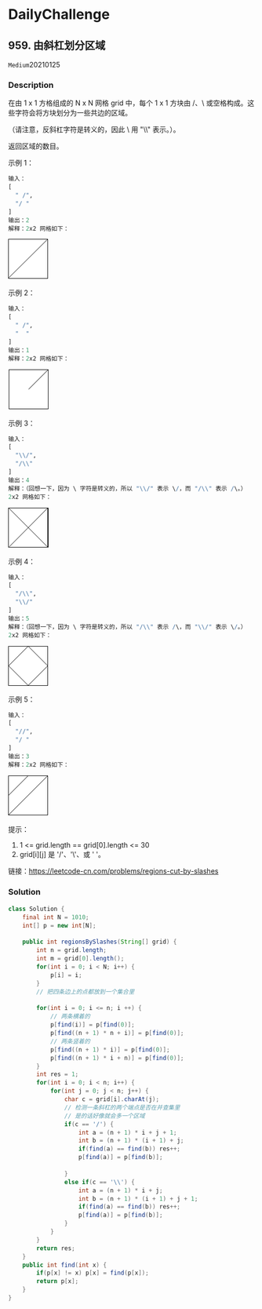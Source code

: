 # DailyChallenge

## 959. 由斜杠划分区域

`Medium`20210125

### Description

在由 1 x 1 方格组成的 N x N 网格 grid 中，每个 1 x 1 方块由 /、\ 或空格构成。这些字符会将方块划分为一些共边的区域。

（请注意，反斜杠字符是转义的，因此 \ 用 "\\\\" 表示。）。

返回区域的数目。

示例 1：
```r
输入：
[
  " /",
  "/ "
]
输出：2
解释：2x2 网格如下：
```

![img](pics/1.png)

示例 2：

```r
输入：
[
  " /",
  "  "
]
输出：1
解释：2x2 网格如下：
```

![img](pics/2.png)

示例 3：

```r
输入：
[
  "\\/",
  "/\\"
]
输出：4
解释：（回想一下，因为 \ 字符是转义的，所以 "\\/" 表示 \/，而 "/\\" 表示 /\。）
2x2 网格如下：
```

![img](pics/3.png)

示例 4：

```r
输入：
[
  "/\\",
  "\\/"
]
输出：5
解释：（回想一下，因为 \ 字符是转义的，所以 "/\\" 表示 /\，而 "\\/" 表示 \/。）
2x2 网格如下：
```

![img](pics/4.png)

示例 5：

```r
输入：
[
  "//",
  "/ "
]
输出：3
解释：2x2 网格如下：
```

![img](pics/5.png)

提示：

1. 1 <= grid.length == grid[0].length <= 30
2. grid[i][j] 是 '/'、'\\'、或 ' '。

链接：https://leetcode-cn.com/problems/regions-cut-by-slashes

### Solution

```java
class Solution {
    final int N = 1010;
    int[] p = new int[N];

    public int regionsBySlashes(String[] grid) {
        int n = grid.length;
        int m = grid[0].length();
        for(int i = 0; i < N; i++) {
            p[i] = i;
        }
        // 把四条边上的点都放到一个集合里

        for(int i = 0; i <= n; i ++) {
            // 两条横着的
            p[find(i)] = p[find(0)];
            p[find((n + 1) * n + i)] = p[find(0)];
            // 两条竖着的
            p[find((n + 1) * i)] = p[find(0)];
            p[find((n + 1) * i + n)] = p[find(0)];
        }
        int res = 1;
        for(int i = 0; i < n; i++) {
            for(int j = 0; j < n; j++) {
                char c = grid[i].charAt(j);
                // 检测一条斜杠的两个端点是否在并查集里
                // 是的话好像就会多一个区域
                if(c == '/') {
                    int a = (n + 1) * i + j + 1;
                    int b = (n + 1) * (i + 1) + j;
                    if(find(a) == find(b)) res++;
                    p[find(a)] = p[find(b)];

                }
                else if(c == '\\') {
                    int a = (n + 1) * i + j;
                    int b = (n + 1) * (i + 1) + j + 1;
                    if(find(a) == find(b)) res++;
                    p[find(a)] = p[find(b)];
                }
            }
        }
        return res; 
    }
    public int find(int x) {
        if(p[x] != x) p[x] = find(p[x]);
        return p[x];
    }
}
```

